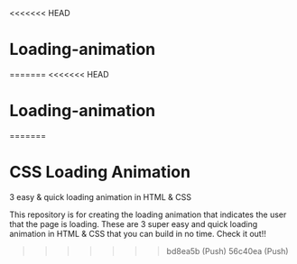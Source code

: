 <<<<<<< HEAD
# Loading-animation
=======
<<<<<<< HEAD
# Loading-animation
=======
# CSS Loading Animation
3 easy &amp; quick loading animation in HTML &amp; CSS


This repository is for creating the loading animation that indicates the user that the page is loading. These are 3 super easy and quick loading animation in HTML & CSS that you can build in no time. Check it out!!

>>>>>>> bd8ea5b (Push)
>>>>>>> 56c40ea (Push)
